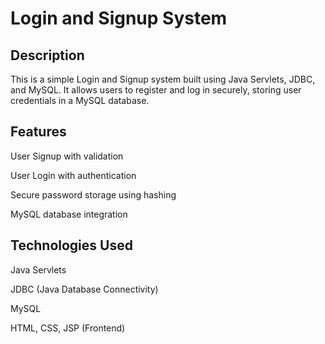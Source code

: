 # Login and Signup System
## Description
This is a simple Login and Signup system built using Java Servlets, JDBC, and MySQL. It allows users to register and log in securely, storing user credentials in a MySQL database.

## Features
User Signup with validation

User Login with authentication

Secure password storage using hashing

MySQL database integration

## Technologies Used
Java Servlets

JDBC (Java Database Connectivity)

MySQL

HTML, CSS, JSP (Frontend)
